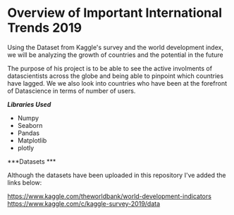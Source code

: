 # Overview of Important International Trends 2019
Using the Dataset from Kaggle's survey and the world development index, we will be analyzing the growth of countries and the potential in the future


The purpose of his project is to be able to see the active involments of datascientists across the globe and being able to pinpoint which countries have lagged. We we also look into countries who have been at the forefront of Datascience in terms of number of users.

***Libraries Used***
- Numpy
- Seaborn
- Pandas
- Matplotlib
- plotly


***Datasets ***

Although the datasets have been uploaded in this repository
I've added the links below:

https://www.kaggle.com/theworldbank/world-development-indicators
https://www.kaggle.com/c/kaggle-survey-2019/data
